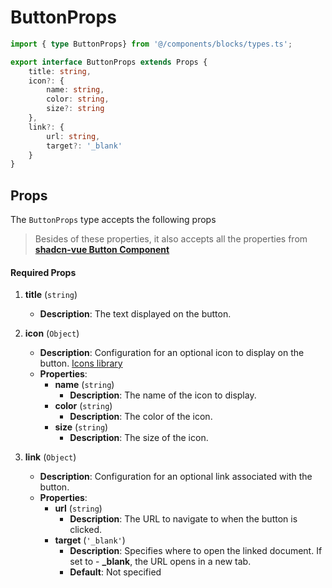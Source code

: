 # ButtonProps

```typescript
import { type ButtonProps} from '@/components/blocks/types.ts';
```

```typescript
export interface ButtonProps extends Props {
    title: string,
    icon?: {
        name: string,
        color: string,
        size?: string
    },
    link?: {
        url: string,
        target?: '_blank'
    }
}
```

## Props

The `ButtonProps` type accepts the following props
> Besides of these properties, it also accepts all the properties from [**shadcn-vue Button Component**](https://www.shadcn-vue.com/docs/components/button)

#### Required Props

1. **title** (`string`)
    - **Description**: The text displayed on the button.
2. **icon** (`Object`)
    - **Description**: Configuration for an optional icon to display on the button. [Icons library](https://icones.js.org/)
    - **Properties**:
        - **name** (`string`)
            - **Description**: The name of the icon to display.
        - **color** (`string`)
            - **Description**: The color of the icon.
        - **size** (`string`)
            - **Description**: The size of the icon.

3. **link** (`Object`)
    - **Description**: Configuration for an optional link associated with the button.
    - **Properties**:
        - **url** (`string`)
            - **Description**: The URL to navigate to when the button is clicked.
        - **target** (`'_blank'`)
            - **Description**: Specifies where to open the linked document. If set to - **_blank**, the URL opens in a new tab.
            - **Default**: Not specified